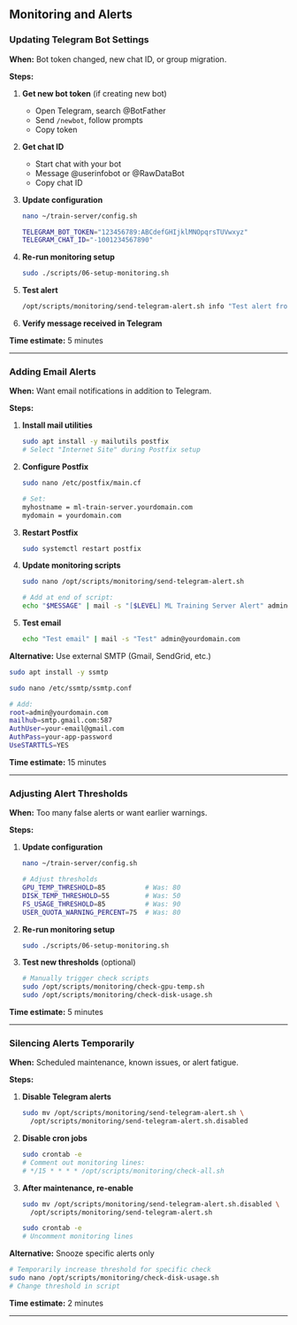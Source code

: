 


## Monitoring and Alerts

### Updating Telegram Bot Settings

**When:** Bot token changed, new chat ID, or group migration.

**Steps:**

1. **Get new bot token** (if creating new bot)
   - Open Telegram, search @BotFather
   - Send `/newbot`, follow prompts
   - Copy token

2. **Get chat ID**
   - Start chat with your bot
   - Message @userinfobot or @RawDataBot
   - Copy chat ID

3. **Update configuration**
   ```bash
   nano ~/train-server/config.sh

   TELEGRAM_BOT_TOKEN="123456789:ABCdefGHIjklMNOpqrsTUVwxyz"
   TELEGRAM_CHAT_ID="-1001234567890"
   ```

4. **Re-run monitoring setup**
   ```bash
   sudo ./scripts/06-setup-monitoring.sh
   ```

5. **Test alert**
   ```bash
   /opt/scripts/monitoring/send-telegram-alert.sh info "Test alert from ML training server"
   ```

6. **Verify message received in Telegram**

**Time estimate:** 5 minutes

---

### Adding Email Alerts

**When:** Want email notifications in addition to Telegram.

**Steps:**

1. **Install mail utilities**
   ```bash
   sudo apt install -y mailutils postfix
   # Select "Internet Site" during Postfix setup
   ```

2. **Configure Postfix**
   ```bash
   sudo nano /etc/postfix/main.cf

   # Set:
   myhostname = ml-train-server.yourdomain.com
   mydomain = yourdomain.com
   ```

3. **Restart Postfix**
   ```bash
   sudo systemctl restart postfix
   ```

4. **Update monitoring scripts**
   ```bash
   sudo nano /opt/scripts/monitoring/send-telegram-alert.sh

   # Add at end of script:
   echo "$MESSAGE" | mail -s "[$LEVEL] ML Training Server Alert" admin@yourdomain.com
   ```

5. **Test email**
   ```bash
   echo "Test email" | mail -s "Test" admin@yourdomain.com
   ```

**Alternative:** Use external SMTP (Gmail, SendGrid, etc.)
```bash
sudo apt install -y ssmtp

sudo nano /etc/ssmtp/ssmtp.conf

# Add:
root=admin@yourdomain.com
mailhub=smtp.gmail.com:587
AuthUser=your-email@gmail.com
AuthPass=your-app-password
UseSTARTTLS=YES
```

**Time estimate:** 15 minutes

---

### Adjusting Alert Thresholds

**When:** Too many false alerts or want earlier warnings.

**Steps:**

1. **Update configuration**
   ```bash
   nano ~/train-server/config.sh

   # Adjust thresholds
   GPU_TEMP_THRESHOLD=85          # Was: 80
   DISK_TEMP_THRESHOLD=55         # Was: 50
   FS_USAGE_THRESHOLD=85          # Was: 90
   USER_QUOTA_WARNING_PERCENT=75  # Was: 80
   ```

2. **Re-run monitoring setup**
   ```bash
   sudo ./scripts/06-setup-monitoring.sh
   ```

3. **Test new thresholds** (optional)
   ```bash
   # Manually trigger check scripts
   sudo /opt/scripts/monitoring/check-gpu-temp.sh
   sudo /opt/scripts/monitoring/check-disk-usage.sh
   ```

**Time estimate:** 5 minutes

---

### Silencing Alerts Temporarily

**When:** Scheduled maintenance, known issues, or alert fatigue.

**Steps:**

1. **Disable Telegram alerts**
   ```bash
   sudo mv /opt/scripts/monitoring/send-telegram-alert.sh \
     /opt/scripts/monitoring/send-telegram-alert.sh.disabled
   ```

2. **Disable cron jobs**
   ```bash
   sudo crontab -e
   # Comment out monitoring lines:
   # */15 * * * * /opt/scripts/monitoring/check-all.sh
   ```

3. **After maintenance, re-enable**
   ```bash
   sudo mv /opt/scripts/monitoring/send-telegram-alert.sh.disabled \
     /opt/scripts/monitoring/send-telegram-alert.sh

   sudo crontab -e
   # Uncomment monitoring lines
   ```

**Alternative:** Snooze specific alerts only
```bash
# Temporarily increase threshold for specific check
sudo nano /opt/scripts/monitoring/check-disk-usage.sh
# Change threshold in script
```

**Time estimate:** 2 minutes

---